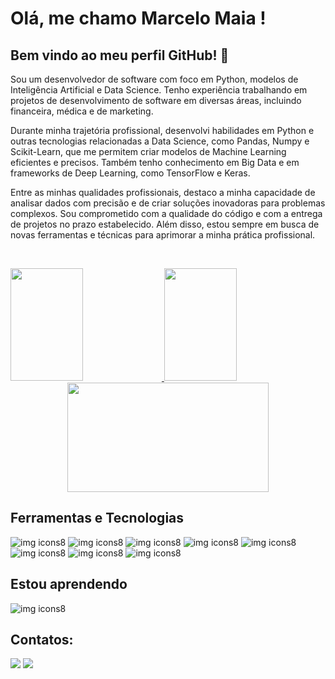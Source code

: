 # Olá, me chamo Marcelo Maia ! 
## Bem vindo ao meu perfil GitHub! 👋

Sou um desenvolvedor de software com foco em Python, modelos de Inteligência Artificial e Data Science. Tenho experiência trabalhando em projetos de desenvolvimento de software em diversas áreas, incluindo financeira, médica e de marketing.


Durante minha trajetória profissional, desenvolvi habilidades em Python e outras tecnologias relacionadas a Data Science, como Pandas, Numpy e Scikit-Learn, que me permitem criar modelos de Machine Learning eficientes e precisos. Também tenho conhecimento em Big Data e em frameworks de Deep Learning, como TensorFlow e Keras.

Entre as minhas qualidades profissionais, destaco a minha capacidade de analisar dados com precisão e de criar soluções inovadoras para problemas complexos. Sou comprometido com a qualidade do código e com a entrega de projetos no prazo estabelecido. Além disso, estou sempre em busca de novas ferramentas e técnicas para aprimorar a minha prática profissional.

&nbsp;
&nbsp;

<div align="left">
  <a href="https://github.com/Marcelo-Maia-Dev">
    <img height="180em" width="48%" src="https://github-readme-stats-git-masterrstaa-rickstaa.vercel.app/api?username=Marcelo-Maia-Dev&show_icons=true&theme=dark&include_all_commits=true&count_private=true"/>
    <img height="180em" width="48%" src="https://github-readme-stats-git-masterrstaa-rickstaa.vercel.app/api/top-langs/?username=Marcelo-Maia-Dev&layout=compact&langs_count=168&theme=dark"/>
  </a>
</div>

<div align='center'>
  <a href="https://github.com/Marcelo-Maia-Dev">
    <img height="175em" width="80%" src="http://github-readme-streak-stats.herokuapp.com?user=Marcelo-Maia-Dev&theme=dark" />
  </a>
</div>
  
##


## Ferramentas e Tecnologias
![img icons8](https://user-images.githubusercontent.com/33229102/234871997-53eca4c0-2252-4b2e-80e0-2666aa6bcccd.png)
![img icons8](https://user-images.githubusercontent.com/33229102/234869987-a94518bd-f56c-420b-af43-f7b580a197e3.png)
![img icons8](https://user-images.githubusercontent.com/33229102/234870145-c343dee7-60e1-4336-bbc5-8f5893c6e3e6.png)
![img icons8](https://user-images.githubusercontent.com/33229102/234872400-aee84e06-8c6e-4531-a23b-57bb2091dded.png)
![img icons8](https://user-images.githubusercontent.com/33229102/234874639-eab345fe-ade9-4576-8292-5373cf6f6ca3.png)
![img icons8](https://user-images.githubusercontent.com/33229102/234870548-27772265-1602-4529-b03d-155c5553babc.png)
![img icons8](https://user-images.githubusercontent.com/33229102/234870663-629a1272-f8a9-4cb2-94ae-15a367468fa4.png)
![img icons8](https://user-images.githubusercontent.com/33229102/234871281-7988d05f-6088-466b-942b-d0bc457161ef.png)



## Estou aprendendo

![img icons8](https://user-images.githubusercontent.com/33229102/234875305-22bf0202-79b2-4c7c-9379-fa9b127fccdd.png)


## Contatos:

<div>
<a href = "mailto:marcelo.maia962@gmail.com"><img src="https://img.shields.io/badge/Gmail-D14836?style=for-the-badge&logo=gmail&logoColor=white" target="_blank"></a>
<a href="https://www.linkedin.com/in/marcelo-maia-dev" target="_blank"><img src="https://img.shields.io/badge/-LinkedIn-%230077B5?style=for-the-badge&logo=linkedin&logoColor=white" target="_blank"></a>   
</div>





